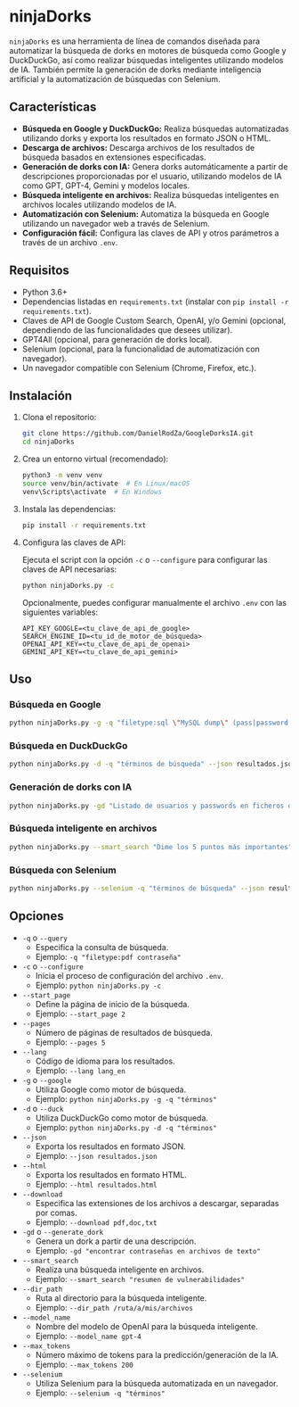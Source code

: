 # ninjaDorks

`ninjaDorks` es una herramienta de línea de comandos diseñada para automatizar la búsqueda de dorks en motores de búsqueda como Google y DuckDuckGo, así como realizar búsquedas inteligentes utilizando modelos de IA. También permite la generación de dorks mediante inteligencia artificial y la automatización de búsquedas con Selenium.

## Características

-   **Búsqueda en Google y DuckDuckGo:** Realiza búsquedas automatizadas utilizando dorks y exporta los resultados en formato JSON o HTML.
-   **Descarga de archivos:** Descarga archivos de los resultados de búsqueda basados en extensiones especificadas.
-   **Generación de dorks con IA:** Genera dorks automáticamente a partir de descripciones proporcionadas por el usuario, utilizando modelos de IA como GPT, GPT-4, Gemini y modelos locales.
-   **Búsqueda inteligente en archivos:** Realiza búsquedas inteligentes en archivos locales utilizando modelos de IA.
-   **Automatización con Selenium:** Automatiza la búsqueda en Google utilizando un navegador web a través de Selenium.
-   **Configuración fácil:** Configura las claves de API y otros parámetros a través de un archivo `.env`.

## Requisitos

-   Python 3.6+
-   Dependencias listadas en `requirements.txt` (instalar con `pip install -r requirements.txt`).
-   Claves de API de Google Custom Search, OpenAI, y/o Gemini (opcional, dependiendo de las funcionalidades que desees utilizar).
-   GPT4All (opcional, para generación de dorks local).
-   Selenium (opcional, para la funcionalidad de automatización con navegador).
-   Un navegador compatible con Selenium (Chrome, Firefox, etc.).

## Instalación

1.  Clona el repositorio:

    ```bash
    git clone https://github.com/DanielRodZa/GoogleDorksIA.git
    cd ninjaDorks
    ```

2.  Crea un entorno virtual (recomendado):

    ```bash
    python3 -m venv venv
    source venv/bin/activate  # En Linux/macOS
    venv\Scripts\activate  # En Windows
    ```

3.  Instala las dependencias:

    ```bash
    pip install -r requirements.txt
    ```

4.  Configura las claves de API:

    Ejecuta el script con la opción `-c` o `--configure` para configurar las claves de API necesarias:

    ```bash
    python ninjaDorks.py -c
    ```

    Opcionalmente, puedes configurar manualmente el archivo `.env` con las siguientes variables:

    ```
    API_KEY_GOOGLE=<tu_clave_de_api_de_google>
    SEARCH_ENGINE_ID=<tu_id_de_motor_de_búsqueda>
    OPENAI_API_KEY=<tu_clave_de_api_de_openai>
    GEMINI_API_KEY=<tu_clave_de_api_gemini>
    ```

## Uso

### Búsqueda en Google

```bash
python ninjaDorks.py -g -q "filetype:sql \"MySQL dump\" (pass|password|psswd|pwd)" --json resultados.json --html resultados.html --download pdf,doc
```

### Búsqueda en DuckDuckGo

```bash
python ninjaDorks.py -d -q "términos de búsqueda" --json resultados.json --html resultados.html --download pdf
```

### Generación de dorks con IA

```bash
python ninjaDorks.py -gd "Listado de usuarios y passwords en ficheros de texto"
```

### Búsqueda inteligente en archivos

```bash
python ninjaDorks.py --smart_search "Dime los 5 puntos más importantes" --dir_path /ruta/a/tu/directorio --model_name gpt-4 --max_tokens 200
```

### Búsqueda con Selenium

```bash
python ninjaDorks.py --selenium -q "términos de búsqueda" --json resultados.json --html resultados.html
```

## Opciones

-   `-q` o `--query`
    -   Especifica la consulta de búsqueda.
    -   Ejemplo: `-q "filetype:pdf contraseña"`
-   `-c` o `--configure`
    -   Inicia el proceso de configuración del archivo `.env`.
    -   Ejemplo: `python ninjaDorks.py -c`
-   `--start_page`
    -   Define la página de inicio de la búsqueda.
    -   Ejemplo: `--start_page 2`
-   `--pages`
    -   Número de páginas de resultados de búsqueda.
    -   Ejemplo: `--pages 5`
-   `--lang`
    -   Código de idioma para los resultados.
    -   Ejemplo: `--lang lang_en`
-   `-g` o `--google`
    -   Utiliza Google como motor de búsqueda.
    -   Ejemplo: `python ninjaDorks.py -g -q "términos"`
-   `-d` o `--duck`
    -   Utiliza DuckDuckGo como motor de búsqueda.
    -   Ejemplo: `python ninjaDorks.py -d -q "términos"`
-   `--json`
    -   Exporta los resultados en formato JSON.
    -   Ejemplo: `--json resultados.json`
-   `--html`
    -   Exporta los resultados en formato HTML.
    -   Ejemplo: `--html resultados.html`
-   `--download`
    -   Especifica las extensiones de los archivos a descargar, separadas por comas.
    -   Ejemplo: `--download pdf,doc,txt`
-   `-gd` o `--generate_dork`
    -   Genera un dork a partir de una descripción.
    -   Ejemplo: `-gd "encontrar contraseñas en archivos de texto"`
-   `--smart_search`
    -   Realiza una búsqueda inteligente en archivos.
    -   Ejemplo: `--smart_search "resumen de vulnerabilidades"`
-   `--dir_path`
    -   Ruta al directorio para la búsqueda inteligente.
    -   Ejemplo: `--dir_path /ruta/a/mis/archivos`
-   `--model_name`
    -   Nombre del modelo de OpenAI para la búsqueda inteligente.
    -   Ejemplo: `--model_name gpt-4`
-   `--max_tokens`
    -   Número máximo de tokens para la predicción/generación de la IA.
    -   Ejemplo: `--max_tokens 200`
-   `--selenium`
    -   Utiliza Selenium para la búsqueda automatizada en un navegador.
    -   Ejemplo: `--selenium -q "términos"`
